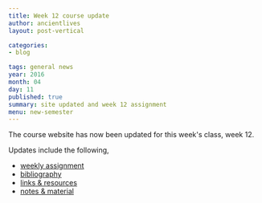 ```yaml
---
title: Week 12 course update
author: ancientlives
layout: post-vertical

categories:
- blog

tags: general news
year: 2016
month: 04
day: 11
published: true
summary: site updated and week 12 assignment
menu: new-semester
---
```


The course website has now been updated for this week's class, week 12.

Updates include the following,

* [weekly assignment](/weekly_assignment)
* [bibliography](/bibliography)
* [links & resources](/links)
* [notes & material](/notes)
